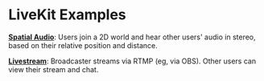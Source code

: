 # LiveKit Examples

**[Spatial Audio](https://github.com/livekit-examples/spatial-audio)**: Users join a 2D world and hear other users' audio in stereo, based on their relative position and distance.

**[Livestream](https://github.com/livekit-examples/livestream)**: Broadcaster streams via RTMP (eg, via OBS). Other users can view their stream and chat.

